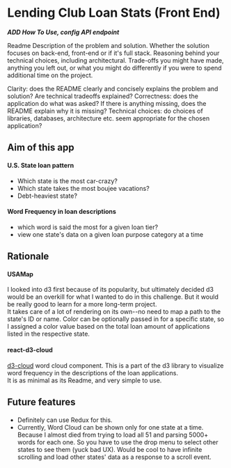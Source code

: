 # Lending Club Loan Stats (Front End)
***ADD How To Use, config API endpoint***

Readme
  Description of the problem and solution.
  Whether the solution focuses on back-end, front-end or if it's full stack.
  Reasoning behind your technical choices, including architectural.
  Trade-offs you might have made, anything you left out, or what you might do differently if you were to spend additional time on the project.

  Clarity: does the README clearly and concisely explains the problem and solution? Are technical tradeoffs explained?
  Correctness: does the application do what was asked? If there is anything missing, does the README explain why it is missing?
  Technical choices: do choices of libraries, databases, architecture etc. seem appropriate for the chosen application?

## Aim of this app
#### U.S. State loan pattern
- Which state is the most car-crazy?
- Which state takes the most boujee vacations?
- Debt-heaviest state?

#### Word Frequency in loan descriptions
- which word is said the most for a given loan tier?
- view one state's data on a given loan purpose category at a time

## Rationale
#### USAMap
I looked into d3 first because of its popularity, but ultimately decided d3 would be an overkill for what I wanted to do in this challenge. But it would be really good to learn for a more long-term project.<br />
It takes care of a lot of rendering on its own--no need to map a path to the state's ID or name. Color can be optionally passed in for a specific state, so I assigned a color value based on the total loan amount of applications listed in the respective state.
<br />

#### react-d3-cloud
[d3-cloud](https://github.com/Yoctol/react-d3-cloud) word cloud component. This is a part of the d3 library to visualize word frequency in the descriptions of the loan applications.<br />
It is as minimal as its Readme, and very simple to use.
<br />

## Future features
####
- Definitely can use Redux for this.
- Currently, Word Cloud can be shown only for one state at a time. Because I almost died from trying to load all 51 and parsing 5000+ words for each one. So you have to use the drop menu to select other states to see them (yuck bad UX). Would be cool to have infinite scrolling and load other states' data as a response to a scroll event.
